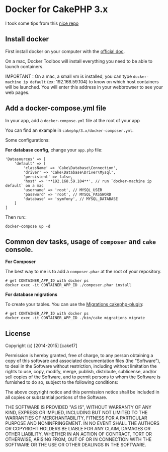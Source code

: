 # Docker for CakePHP 3.x #

I took some tips from this [nice repo](https://github.com/eko/docker-symfony)

## Install docker

First install docker on your computer with the [official doc](https://docs.docker.com/installation/#installation).

   On a mac, Docker Toolbox will install everything you need to be able to
   launch containers.

   IMPORTANT : On a mac, a small vm is installed, you can type
   `docker-machine ip default` (ex: 192.168.59.104) to know on which host
   containers will be launched. You will enter this address in your
   webbrowser to see your web pages.

## Add a docker-compose.yml file

In your app, add a `docker-compose.yml` file at the root of your app

You can find an example in `cakephp/3.x/docker-composer.yml`.

Some configurations:

**For database config**, change your `app.php` file:

    'Datasources' => [
        'default' => [
            'className' => 'Cake\Database\Connection',
            'driver' => 'Cake\Database\Driver\Mysql',
            'persistent' => false,
            'host' => '**192.168.59.104**', // run `docker-machine ip default` on a mac
            'username' => 'root', // MYSQL_USER
            'password' => 'root', // MYSQL_PASSWORD
            'database' => 'symfony', // MYSQL_DATABASE
        ]
    ]

Then run::

    docker-compose up -d


## Common dev tasks, usage of `composer` and `cake` console.

**For Composer**

The best way to me is to add a `composer.phar` at the root of your repository.

    # get CONTAINER_APP_ID with docker ps
    docker exec -it CONTAINER_APP_ID ./composer.phar install

**For database migrations**

To create your tables. You can use the [Migrations cakephp-plugin](https://github.com/cakephp/migrations):

    # get CONTAINER_APP_ID with docker ps
    docker exec -it CONTAINER_APP_ID ./bin/cake migrations migrate


## License ##

Copyright (c) [2014-2015] [cake17]

Permission is hereby granted, free of charge, to any person obtaining a copy of this software and associated documentation files (the "Software"), to deal in the Software without restriction, including without limitation the rights to use, copy, modify, merge, publish, distribute, sublicense, and/or sell copies of the Software, and to permit persons to whom the Software is furnished to do so, subject to the following conditions:

The above copyright notice and this permission notice shall be included in all copies or substantial portions of the Software.

THE SOFTWARE IS PROVIDED "AS IS", WITHOUT WARRANTY OF ANY KIND, EXPRESS OR IMPLIED, INCLUDING BUT NOT LIMITED TO THE WARRANTIES OF MERCHANTABILITY, FITNESS FOR A PARTICULAR PURPOSE AND NONINFRINGEMENT. IN NO EVENT SHALL THE AUTHORS OR COPYRIGHT HOLDERS BE LIABLE FOR ANY CLAIM, DAMAGES OR OTHER LIABILITY, WHETHER IN AN ACTION OF CONTRACT, TORT OR OTHERWISE, ARISING FROM, OUT OF OR IN CONNECTION WITH THE SOFTWARE OR THE USE OR OTHER DEALINGS IN THE SOFTWARE.
